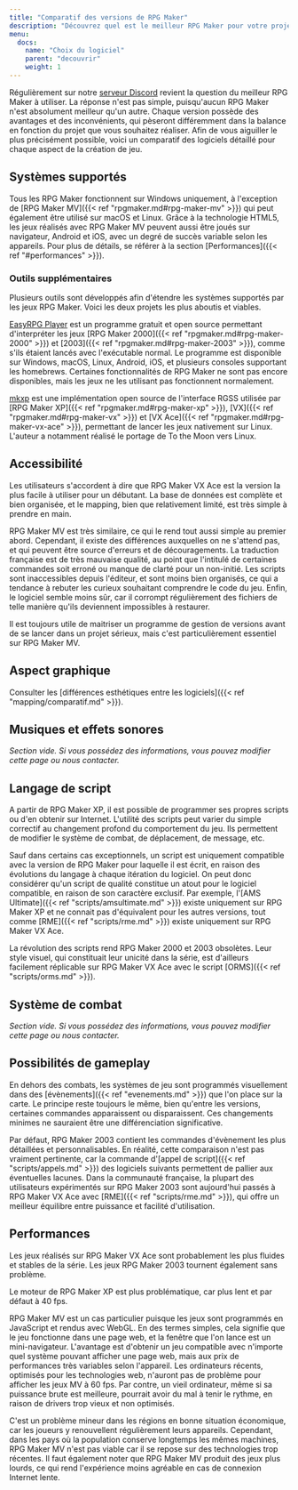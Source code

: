 ```yaml
---
title: "Comparatif des versions de RPG Maker"
description: "Découvrez quel est le meilleur RPG Maker pour votre projet ! Comparez les différentes versions de RPG Maker à travers plusieurs catégories, et choisissez celui qui vous conviendra le mieux."
menu:
  docs:
    name: "Choix du logiciel"
    parent: "decouvrir"
    weight: 1
---
```


Régulièrement sur notre [serveur Discord](https://discord.gg/RrBppaj) revient la question du meilleur RPG Maker à utiliser. La réponse n'est pas simple, puisqu'aucun RPG Maker n'est absolument meilleur qu'un autre. Chaque version possède des avantages et des inconvénients, qui pèseront différemment dans la balance en fonction du projet que vous souhaitez réaliser. Afin de vous aiguiller le plus précisément possible, voici un comparatif des logiciels détaillé pour chaque aspect de la création de jeu.

## Systèmes supportés

Tous les RPG Maker fonctionnent sur Windows uniquement, à l'exception de [RPG Maker MV]({{< ref "rpgmaker.md#rpg-maker-mv" >}}) qui peut également être utilisé sur macOS et Linux. Grâce à la technologie HTML5, les jeux réalisés avec RPG Maker MV peuvent aussi être joués sur navigateur, Android et iOS, avec un degré de succès variable selon les appareils. Pour plus de détails, se référer à la section [Performances]({{< ref "#performances" >}}).

### Outils supplémentaires

Plusieurs outils sont développés afin d'étendre les systèmes supportés par les jeux RPG Maker. Voici les deux projets les plus aboutis et viables.

[EasyRPG Player](https://easyrpg.org/) est un programme gratuit et open source permettant d'interpréter les jeux [RPG Maker 2000]({{< ref "rpgmaker.md#rpg-maker-2000" >}}) et [2003]({{< ref "rpgmaker.md#rpg-maker-2003" >}}), comme s'ils étaient lancés avec l'exécutable normal. Le programme est disponible sur Windows, macOS, Linux, Android, iOS, et plusieurs consoles supportant les homebrews. Certaines fonctionnalités de RPG Maker ne sont pas encore disponibles, mais les jeux ne les utilisant pas fonctionnent normalement.

[mkxp](https://github.com/Ancurio/mkxp) est une implémentation open source de l'interface RGSS utilisée par [RPG Maker XP]({{< ref "rpgmaker.md#rpg-maker-xp" >}}), [VX]({{< ref "rpgmaker.md#rpg-maker-vx" >}}) et [VX Ace]({{< ref "rpgmaker.md#rpg-maker-vx-ace" >}}), permettant de lancer les jeux nativement sur Linux. L'auteur a notamment réalisé le portage de To the Moon vers Linux.

## Accessibilité

Les utilisateurs s'accordent à dire que RPG Maker VX Ace est la version la plus facile à utiliser pour un débutant. La base de données est complète et bien organisée, et le mapping, bien que relativement limité, est très simple à prendre en main.

RPG Maker MV est très similaire, ce qui le rend tout aussi simple au premier abord. Cependant, il existe des différences auxquelles on ne s'attend pas, et qui peuvent être source d'erreurs et de découragements. La traduction française est de très mauvaise qualité, au point que l'intitulé de certaines commandes soit erroné ou manque de clarté pour un non-initié. Les scripts sont inaccessibles depuis l'éditeur, et sont moins bien organisés, ce qui a tendance à rebuter les curieux souhaitant comprendre le code du jeu. Enfin, le logiciel semble moins sûr, car il corrompt régulièrement des fichiers de telle manière qu'ils deviennent impossibles à restaurer.

Il est toujours utile de maitriser un programme de gestion de versions avant de se lancer dans un projet sérieux, mais c'est particulièrement essentiel sur RPG Maker MV.

## Aspect graphique

Consulter les [différences esthétiques entre les logiciels]({{< ref "mapping/comparatif.md" >}}).

## Musiques et effets sonores

*Section vide. Si vous possédez des informations, vous pouvez modifier cette page ou nous contacter.*

## Langage de script

A partir de RPG Maker XP, il est possible de programmer ses propres scripts ou d'en obtenir sur Internet. L'utilité des scripts peut varier du simple correctif au changement profond du comportement du jeu. Ils permettent de modifier le système de combat, de déplacement, de message, etc.

Sauf dans certains cas exceptionnels, un script est uniquement compatible avec la version de RPG Maker pour laquelle il est écrit, en raison des évolutions du langage à chaque itération du logiciel. On peut donc considérer qu'un script de qualité constitue un atout pour le logiciel compatible, en raison de son caractère exclusif. Par exemple, l'[AMS Ultimate]({{< ref "scripts/amsultimate.md" >}}) existe uniquement sur RPG Maker XP et ne connait pas d'équivalent pour les autres versions, tout comme [RME]({{< ref "scripts/rme.md" >}}) existe uniquement sur RPG Maker VX Ace.

La révolution des scripts rend RPG Maker 2000 et 2003 obsolètes. Leur style visuel, qui constituait leur unicité dans la série, est d'ailleurs facilement réplicable sur RPG Maker VX Ace avec le script [ORMS]({{< ref "scripts/orms.md" >}}).

## Système de combat

*Section vide. Si vous possédez des informations, vous pouvez modifier cette page ou nous contacter.*

## Possibilités de gameplay

En dehors des combats, les systèmes de jeu sont programmés visuellement dans des [évènements]({{< ref "evenements.md" >}}) que l'on place sur la carte. Le principe reste toujours le même, bien qu'entre les versions, certaines commandes apparaissent ou disparaissent. Ces changements minimes ne sauraient être une différenciation significative.

Par défaut, RPG Maker 2003 contient les commandes d'évènement les plus détaillées et personnalisables. En réalité, cette comparaison n'est pas vraiment pertinente, car la commande d'[appel de script]({{< ref "scripts/appels.md" >}}) des logiciels suivants permettent de pallier aux éventuelles lacunes. Dans la communauté française, la plupart des utilisateurs expérimentés sur RPG Maker 2003 sont aujourd'hui passés à RPG Maker VX Ace avec [RME]({{< ref "scripts/rme.md" >}}), qui offre un meilleur équilibre entre puissance et facilité d'utilisation.

## Performances

Les jeux réalisés sur RPG Maker VX Ace sont probablement les plus fluides et stables de la série. Les jeux RPG Maker 2003 tournent également sans problème.

Le moteur de RPG Maker XP est plus problématique, car plus lent et par défaut à 40 fps.

RPG Maker MV est un cas particulier puisque les jeux sont programmés en JavaScript et rendus avec WebGL. En des termes simples, cela signifie que le jeu fonctionne dans une page web, et la fenêtre que l'on lance est un mini-navigateur. L'avantage est d'obtenir un jeu compatible avec n'importe quel système pouvant afficher une page web, mais aux prix de performances très variables selon l'appareil. Les ordinateurs récents, optimisés pour les technologies web, n'auront pas de problème pour afficher les jeux MV à 60 fps. Par contre, un vieil ordinateur, même si sa puissance brute est meilleure, pourrait avoir du mal à tenir le rythme, en raison de drivers trop vieux et non optimisés.

C'est un problème mineur dans les régions en bonne situation économique, car les joueurs y renouvellent régulièrement leurs appareils. Cependant, dans les pays où la population conserve longtemps les mêmes machines, RPG Maker MV n'est pas viable car il se repose sur des technologies trop récentes. Il faut également noter que RPG Maker MV produit des jeux plus lourds, ce qui rend l'expérience moins agréable en cas de connexion Internet lente.
